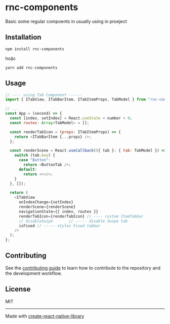 # rnc-components

Basic some regular compoents in usually using in proeject

## Installation

```
npm install rnc-components
```

hoặc

```
yarn add rnc-components
```

## Usage

```js
// ---- using Tab Component ------
import { ITabView, ITabBarItem, ITabItemProps, TabModel } from "rnc-components";

// ...
const App = (second) => {
  const [index, setIndex] = React.useState < number > 0;
  const routes: Array<TabModel> = [];

  const renderTabIcon = (props: ITabItemProps) => {
    return <ITabBarItem {...props} />;
  };

  const renderScene = React.useCallback(({ tab }: { tab: TabModel }) => {
    switch (tab.key) {
      case "Button":
        return <ButtonTab />;
      default:
        return <></>;
    }
  }, []);

  return (
    <ITabView
      onIndexChange={setIndex}
      renderScene={renderScene}
      navigationState={{ index, routes }}
      renderTabIcon={renderTabIcon} // ---- custom ItemTabbar
      // disableSwipe       // ----- disable Swipe tab
      isFixed // ----- styles Fixed tabbar
    />
  );
};
```

## Contributing

See the [contributing guide](CONTRIBUTING.md) to learn how to contribute to the repository and the development workflow.

## License

MIT

---

Made with [create-react-native-library](https://github.com/callstack/react-native-builder-bob)
